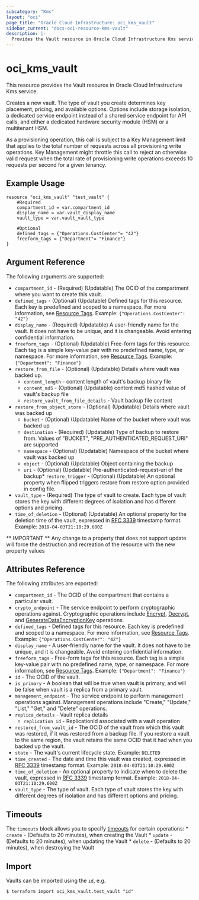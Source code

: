 ```yaml
---
subcategory: "Kms"
layout: "oci"
page_title: "Oracle Cloud Infrastructure: oci_kms_vault"
sidebar_current: "docs-oci-resource-kms-vault"
description: |-
  Provides the Vault resource in Oracle Cloud Infrastructure Kms service
---
```


# oci_kms_vault
This resource provides the Vault resource in Oracle Cloud Infrastructure Kms service.

Creates a new vault. The type of vault you create determines key placement, pricing, and
available options. Options include storage isolation, a dedicated service endpoint instead
of a shared service endpoint for API calls, and either a dedicated hardware security module
(HSM) or a multitenant HSM.

As a provisioning operation, this call is subject to a Key Management limit that applies to
the total number of requests across all provisioning write operations. Key Management might
throttle this call to reject an otherwise valid request when the total rate of provisioning
write operations exceeds 10 requests per second for a given tenancy.


## Example Usage

```hcl
resource "oci_kms_vault" "test_vault" {
	#Required
	compartment_id = var.compartment_id
	display_name = var.vault_display_name
	vault_type = var.vault_vault_type

	#Optional
	defined_tags = {"Operations.CostCenter"= "42"}
	freeform_tags = {"Department"= "Finance"}
}
```

## Argument Reference

The following arguments are supported:

* `compartment_id` - (Required) (Updatable) The OCID of the compartment where you want to create this vault.
* `defined_tags` - (Optional) (Updatable) Defined tags for this resource. Each key is predefined and scoped to a namespace. For more information, see [Resource Tags](https://docs.cloud.oracle.com/iaas/Content/General/Concepts/resourcetags.htm). Example: `{"Operations.CostCenter": "42"}` 
* `display_name` - (Required) (Updatable) A user-friendly name for the vault. It does not have to be unique, and it is changeable. Avoid entering confidential information. 
* `freeform_tags` - (Optional) (Updatable) Free-form tags for this resource. Each tag is a simple key-value pair with no predefined name, type, or namespace. For more information, see [Resource Tags](https://docs.cloud.oracle.com/iaas/Content/General/Concepts/resourcetags.htm). Example: `{"Department": "Finance"}` 
* `restore_from_file` - (Optional) (Updatable) Details where vault was backed up.
    * `content_length` - content length of vault's backup binary file
    * `content_md5` - (Optional) (Updatable) content md5 hashed value of vault's backup file
    * `restore_vault_from_file_details` - Vault backup file content
* `restore_from_object_store` - (Optional) (Updatable) Details where vault was backed up
    * `bucket` - (Optional) (Updatable) Name of the bucket where vault was backed up
    * `destination` - (Required) (Updatable) Type of backup to restore from. Values of "BUCKET", "PRE_AUTHENTICATED_REQUEST_URI" are supported
    * `namespace` - (Optional) (Updatable) Namespace of the bucket where vault was backed up
    * `object` - (Optional) (Updatable) Object containing the backup
    * `uri` - (Optional) (Updatable) Pre-authenticated-request-uri of the backup* `restore_trigger` - (Optional) (Updatable) An optional property when flipped triggers restore from restore option provided in config file. 
* `vault_type` - (Required) The type of vault to create. Each type of vault stores the key with different degrees of isolation and has different options and pricing. 
* `time_of_deletion` - (Optional) (Updatable) An optional property for the deletion time of the vault, expressed in [RFC 3339](https://tools.ietf.org/html/rfc3339) timestamp format. Example: `2019-04-03T21:10:29.600Z`

** IMPORTANT **
Any change to a property that does not support update will force the destruction and recreation of the resource with the new property values

## Attributes Reference

The following attributes are exported:

* `compartment_id` - The OCID of the compartment that contains a particular vault.
* `crypto_endpoint` - The service endpoint to perform cryptographic operations against. Cryptographic operations include [Encrypt](https://docs.cloud.oracle.com/iaas/api/#/en/key/latest/EncryptedData/Encrypt), [Decrypt](https://docs.cloud.oracle.com/iaas/api/#/en/key/latest/DecryptedData/Decrypt), and [GenerateDataEncryptionKey](https://docs.cloud.oracle.com/iaas/api/#/en/key/latest/GeneratedKey/GenerateDataEncryptionKey) operations. 
* `defined_tags` - Defined tags for this resource. Each key is predefined and scoped to a namespace. For more information, see [Resource Tags](https://docs.cloud.oracle.com/iaas/Content/General/Concepts/resourcetags.htm). Example: `{"Operations.CostCenter": "42"}` 
* `display_name` - A user-friendly name for the vault. It does not have to be unique, and it is changeable. Avoid entering confidential information. 
* `freeform_tags` - Free-form tags for this resource. Each tag is a simple key-value pair with no predefined name, type, or namespace. For more information, see [Resource Tags](https://docs.cloud.oracle.com/iaas/Content/General/Concepts/resourcetags.htm). Example: `{"Department": "Finance"}` 
* `id` - The OCID of the vault.
* `is_primary` - A boolean that will be true when vault is primary, and will be false when vault is a replica from a primary vault.
* `management_endpoint` - The service endpoint to perform management operations against. Management operations include "Create," "Update," "List," "Get," and "Delete" operations. 
* `replica_details` - Vault replica details 
	* `replication_id` - ReplicationId associated with a vault operation 
* `restored_from_vault_id` - The OCID of the vault from which this vault was restored, if it was restored from a backup file.  If you restore a vault to the same region, the vault retains the same OCID that it had when you  backed up the vault. 
* `state` - The vault's current lifecycle state.  Example: `DELETED` 
* `time_created` - The date and time this vault was created, expressed in [RFC 3339](https://tools.ietf.org/html/rfc3339) timestamp format.  Example: `2018-04-03T21:10:29.600Z` 
* `time_of_deletion` - An optional property to indicate when to delete the vault, expressed in [RFC 3339](https://tools.ietf.org/html/rfc3339) timestamp format. Example: `2018-04-03T21:10:29.600Z` 
* `vault_type` - The type of vault. Each type of vault stores the key with different degrees of isolation and has different options and pricing. 

## Timeouts

The `timeouts` block allows you to specify [timeouts](https://registry.terraform.io/providers/hashicorp/oci/latest/docs/guides/changing_timeouts) for certain operations:
	* `create` - (Defaults to 20 minutes), when creating the Vault
	* `update` - (Defaults to 20 minutes), when updating the Vault
	* `delete` - (Defaults to 20 minutes), when destroying the Vault


## Import

Vaults can be imported using the `id`, e.g.

```
$ terraform import oci_kms_vault.test_vault "id"
```

